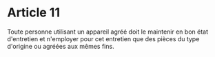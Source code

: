 # Article 11

Toute personne utilisant un appareil agréé doit le maintenir en bon état d'entretien et n'employer pour cet entretien que des pièces du type d'origine ou agréées aux mêmes fins.
